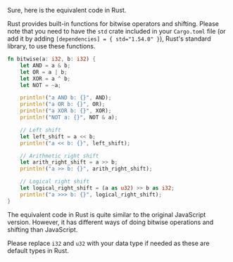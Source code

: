 Sure, here is the equivalent code in Rust.

Rust provides built-in functions for bitwise operators and shifting.
Please note that you need to have the `std` crate included in your `Cargo.toml` file (or add it by adding `[dependencies] = { std="1.54.0" }`), Rust's standard library, to use these functions.

```rust
fn bitwise(a: i32, b: i32) {
    let AND = a & b;
    let OR = a | b;
    let XOR = a ^ b;
    let NOT = ~a; 

    println!("a AND b: {}", AND);
    println!("a OR b: {}", OR);
    println!("a XOR b: {}", XOR);
    println!("NOT a: {}", NOT & a);

    // Left shift
    let left_shift = a << b; 
    println!("a << b: {}", left_shift);  

    // Arithmetic right shift
    let arith_right_shift = a >> b;
    println!("a >> b: {}", arith_right_shift);   

    // Logical right shift
    let logical_right_shift = (a as u32) >> b as i32;
    println!("a >>> b: {}", logical_right_shift);  
}
```
The equivalent code in Rust is quite similar to the original JavaScript version. However, it has different ways of doing bitwise operations and shifting than JavaScript. 

Please replace `i32` and `u32` with your data type if needed as these are default types in Rust.
